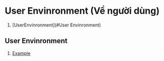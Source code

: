 # User Envinronment (Về người dùng)
1. [UserEnvinronment](#User Envinronment)
## User Envinronment
1. [Example](#example)